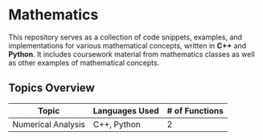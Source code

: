 # Mathematics  

This repository serves as a collection of code snippets, examples, and implementations for various mathematical concepts, written in **C++** and **Python**. It includes coursework material from mathematics classes as well as other examples of mathematical concepts.

## Topics Overview  

| Topic             | Languages Used | # of Functions |
|-------------------|----------------|----------------|
| Numerical Analysis| C++, Python    | 2              |
